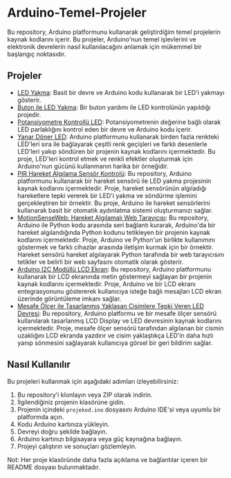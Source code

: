 # Arduino-Temel-Projeler

Bu repository, Arduino platformunu kullanarak geliştirdiğim temel projelerin kaynak kodlarını içerir. Bu projeler, Arduino'nun temel işlevlerini ve elektronik devrelerin nasıl kullanılacağını anlamak için mükemmel bir başlangıç noktasıdır.

## Projeler

- [LED Yakma](BlinkProje1-LedYakma): Basit bir devre ve Arduino kodu kullanarak bir LED'i yakmayı gösterir.
- [Buton ile LED Yakma](BlinkProje2_ButonLedYakma): Bir buton yardımı ile LED kontrolünün yapıldığı projedir.
- [Potansiyometre Kontrollü LED](Blink_PotansiyometreLedYakma): Potansiyometrenin değerine bağlı olarak LED parlaklığını kontrol eden bir devre ve Arduino kodu içerir.
- [Yanar Döner LED](yanardonerled): Arduino platformunu kullanarak birden fazla renkteki LED'leri sıra ile bağlayarak çeşitli renk geçişleri ve farklı desenlerle LED'leri yakıp söndüren bir projenin kaynak kodlarını içermektedir. Bu proje, LED'leri kontrol etmek ve renkli efektler oluşturmak için Arduino'nun gücünü kullanmanın harika bir örneğidir.
- [PIR Hareket Algılama Sensör Kontrolü](pir): Bu repository, Arduino platformunu kullanarak bir hareket sensörü ile LED yakma projesinin kaynak kodlarını içermektedir. Proje, hareket sensörünün algıladığı hareketlere tepki vererek bir LED'i yakma ve söndürme işlemini gerçekleştiren bir örnektir. Bu proje, Arduino ile hareket sensörlerini kullanarak basit bir otomatik aydınlatma sistemi oluşturmanızı sağlar.
- [MotionSenseWeb: Hareket Algılamalı Web Tarayıcısı](seri_baglanti_arduino_python): Bu repository, Arduino ile Python kodu arasında seri bağlantı kurarak, Arduino'da bir hareket algılandığında Python kodunu tetikleyen bir projenin kaynak kodlarını içermektedir. Proje, Arduino ve Python'un birlikte kullanımını göstermek ve farklı cihazlar arasında iletişim kurmak için bir örnektir. Hareket sensörü hareket algılayarak Python tarafında bir web tarayıcısını tetikler ve belirli bir web sayfasını otomatik olarak gösterir.
- [Arduino I2C Modüllü LCD Ekran](lcd-display): Bu repository, Arduino platformunu kullanarak bir LCD ekranında metin göstermeyi sağlayan bir projenin kaynak kodlarını içermektedir. Proje, Arduino ve bir LCD ekranı entegrasyonunu göstererek kullanıcıya isteğe bağlı mesajları LCD ekran üzerinde görüntüleme imkanı sağlar.
- [Mesafe Ölçer ile Tasarlanmış Yaklaşan Cisimlere Tepki Veren LED Devresi](mesafe_olcerli_led_devresi): Bu repository, Arduino platformu ve bir mesafe ölçer sensörü kullanılarak tasarlanmış LCD Display ve LED devresinin kaynak kodlarını içermektedir. Proje, mesafe ölçer sensörü tarafından algılanan bir cismin uzaklığını LCD ekranda yazdırır ve cisim yaklaştıkça LED'in daha hızlı yanıp sönmesini sağlayarak kullanıcıya görsel bir geri bildirim sağlar.



## Nasıl Kullanılır

Bu projeleri kullanmak için aşağıdaki adımları izleyebilirsiniz:

1. Bu repository'i klonlayın veya ZIP olarak indirin.
2. İlgilendiğiniz projenin klasörüne gidin.
3. Projenin içindeki `projekod.ino` dosyasını Arduino IDE'si veya uyumlu bir platformda açın.
4. Kodu Arduino kartınıza yükleyin.
5. Devreyi doğru şekilde bağlayın.
6. Arduino kartınızı bilgisayara veya güç kaynağına bağlayın.
7. Projeyi çalıştırın ve sonuçları gözlemleyin.

Not: Her proje klasöründe daha fazla açıklama ve bağlantılar içeren bir README dosyası bulunmaktadır.
